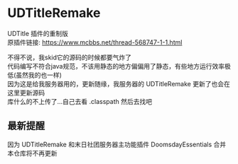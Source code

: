 # UDTitleRemake
UDTitle 插件的重制版  
原插件链接: https://www.mcbbs.net/thread-568747-1-1.html

不得不说，我skid它的源码的时候都要气炸了  
代码编写不符合java规范，不该用静态的地方偏偏用了静态，有些地方运行效率极低(虽然我的也一样)  
因为这是给我服务器用的，更新随缘，我服务器的 UDTitleRemake 更新了也会在这里更新源码  
库什么的不上传了…自己去看 .classpath 然后去找吧

## 最新提醒
因为 UDTitleRemake 和末日社团服务器主功能插件 DoomsdayEssentials 合并  
本仓库将不再更新
